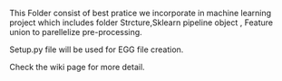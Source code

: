 This Folder consist of best pratice we incorporate in machine learning project which includes folder Strcture,Sklearn pipeline object , Feature union to parellelize pre-processing.

Setup.py file will be used for EGG file creation.

Check the wiki page for more detail.




